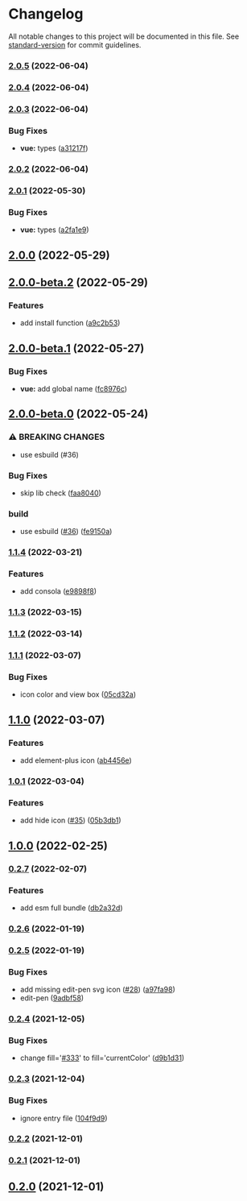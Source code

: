 # Changelog

All notable changes to this project will be documented in this file. See [standard-version](https://github.com/conventional-changelog/standard-version) for commit guidelines.

### [2.0.5](https://github.com/element-plus/element-plus-icons/compare/v2.0.4...v2.0.5) (2022-06-04)

### [2.0.4](https://github.com/element-plus/element-plus-icons/compare/v2.0.3...v2.0.4) (2022-06-04)

### [2.0.3](https://github.com/element-plus/element-plus-icons/compare/v2.0.2...v2.0.3) (2022-06-04)

### Bug Fixes

- **vue:** types ([a31217f](https://github.com/element-plus/element-plus-icons/commit/a31217fb58de0e924f0ecd69577a36c307f264e7))

### [2.0.2](https://github.com/element-plus/element-plus-icons/compare/v2.0.1...v2.0.2) (2022-06-04)

### [2.0.1](https://github.com/element-plus/element-plus-icons/compare/v2.0.0...v2.0.1) (2022-05-30)

### Bug Fixes

- **vue:** types ([a2fa1e9](https://github.com/element-plus/element-plus-icons/commit/a2fa1e91c2ed2c59fe2504b4f4db26c4583201ab))

## [2.0.0](https://github.com/element-plus/element-plus-icons/compare/v2.0.0-beta.2...v2.0.0) (2022-05-29)

## [2.0.0-beta.2](https://github.com/element-plus/element-plus-icons/compare/v2.0.0-beta.1...v2.0.0-beta.2) (2022-05-29)

### Features

- add install function ([a9c2b53](https://github.com/element-plus/element-plus-icons/commit/a9c2b530641f14d6c10ee25e96ffa4d9c31c1c65))

## [2.0.0-beta.1](https://github.com/element-plus/element-plus-icons/compare/v2.0.0-beta.0...v2.0.0-beta.1) (2022-05-27)

### Bug Fixes

- **vue:** add global name ([fc8976c](https://github.com/element-plus/element-plus-icons/commit/fc8976cc7fc0612bfb7a66ed94e7141b055a0f01))

## [2.0.0-beta.0](https://github.com/element-plus/element-plus-icons/compare/v1.1.4...v2.0.0-beta.0) (2022-05-24)

### ⚠ BREAKING CHANGES

- use esbuild (#36)

### Bug Fixes

- skip lib check ([faa8040](https://github.com/element-plus/element-plus-icons/commit/faa8040fce69e2ad6b88b8827210fbf9379fa8fe))

### build

- use esbuild ([#36](https://github.com/element-plus/element-plus-icons/issues/36)) ([fe9150a](https://github.com/element-plus/element-plus-icons/commit/fe9150ad2fa5a8a26e851b6a44d30a91137b1844))

### [1.1.4](https://github.com/element-plus/element-plus-icons/compare/v1.1.3...v1.1.4) (2022-03-21)

### Features

- add consola ([e9898f8](https://github.com/element-plus/element-plus-icons/commit/e9898f8e2fe9c62221571f8d28607c264cd9ff27))

### [1.1.3](https://github.com/element-plus/element-plus-icons/compare/v1.1.2...v1.1.3) (2022-03-15)

### [1.1.2](https://github.com/element-plus/element-plus-icons/compare/v1.1.1...v1.1.2) (2022-03-14)

### [1.1.1](https://github.com/element-plus/element-plus-icons/compare/v1.1.0...v1.1.1) (2022-03-07)

### Bug Fixes

- icon color and view box ([05cd32a](https://github.com/element-plus/element-plus-icons/commit/05cd32a0c6f69c905bdc5e3ad799102c7b6eee01))

## [1.1.0](https://github.com/element-plus/element-plus-icons/compare/v1.0.1...v1.1.0) (2022-03-07)

### Features

- add element-plus icon ([ab4456e](https://github.com/element-plus/element-plus-icons/commit/ab4456e739f35d8305368d83d7458f1162c13897))

### [1.0.1](https://github.com/element-plus/element-plus-icons/compare/v1.0.0...v1.0.1) (2022-03-04)

### Features

- add hide icon ([#35](https://github.com/element-plus/element-plus-icons/issues/35)) ([05b3db1](https://github.com/element-plus/element-plus-icons/commit/05b3db196fb2a933365bafc2951ef3838a0ba11a))

## [1.0.0](https://github.com/element-plus/element-plus-icons/compare/v0.2.7...v1.0.0) (2022-02-25)

### [0.2.7](https://github.com/element-plus/element-plus-icons/compare/v0.2.6...v0.2.7) (2022-02-07)

### Features

- add esm full bundle ([db2a32d](https://github.com/element-plus/element-plus-icons/commit/db2a32d7fbceeda03824c740fb7b096aecd12153))

### [0.2.6](https://github.com/element-plus/element-plus-icons/compare/v0.2.5...v0.2.6) (2022-01-19)

### [0.2.5](https://github.com/element-plus/element-plus-icons/compare/v0.2.4...v0.2.5) (2022-01-19)

### Bug Fixes

- add missing edit-pen svg icon ([#28](https://github.com/element-plus/element-plus-icons/issues/28)) ([a97fa98](https://github.com/element-plus/element-plus-icons/commit/a97fa988211968f0888a5f58aea6e21960750f59))
- edit-pen ([9adbf58](https://github.com/element-plus/element-plus-icons/commit/9adbf58e1932872d0a50446664180ad6e138c64d))

### [0.2.4](https://github.com/element-plus/element-plus-icons/compare/v0.2.3...v0.2.4) (2021-12-05)

### Bug Fixes

- change fill='[#333](https://github.com/element-plus/element-plus-icons/issues/333)' to fill='currentColor' ([d9b1d31](https://github.com/element-plus/element-plus-icons/commit/d9b1d31f4747d7b09bb0e1c60e72f8b232a9d8e2))

### [0.2.3](https://github.com/element-plus/element-plus-icons/compare/v0.2.2...v0.2.3) (2021-12-04)

### Bug Fixes

- ignore entry file ([104f9d9](https://github.com/element-plus/element-plus-icons/commit/104f9d9a4be8d540ab27958730bd3d08563decc5))

### [0.2.2](https://github.com/element-plus/element-plus-icons/compare/v0.2.1...v0.2.2) (2021-12-01)

### [0.2.1](https://github.com/element-plus/element-plus-icons/compare/v0.2.0...v0.2.1) (2021-12-01)

## [0.2.0](https://github.com/element-plus/element-plus-icons/compare/v0.0.9...v0.2.0) (2021-12-01)

